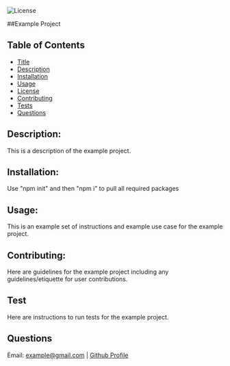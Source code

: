 
  ![License](https://img.shields.io/badge/License-MIT-yellow.svg)

  ##Example Project

  ## Table of Contents
  * [Title](#title)
  * [Description](#description)
  * [Installation](#installation)
  * [Usage](#usage)
  * [License](#license)
  * [Contributing](#contributing)
  * [Tests](#tests)
  * [Questions](#questions)

  ## Description:
  This is a description of the example project.

  ## Installation:
  Use "npm init" and then "npm i" to pull all required packages

  ## Usage:
  This is an example set of instructions and example use case for the example project.

  ## Contributing:
  Here are guidelines for the example project including any guidelines/etiquette for user contributions.

  ## Test
  Here are instructions to run tests for the example project.

  ## Questions
  Email: example@gmail.com | [Github Profile](https://github.com/undefined)
